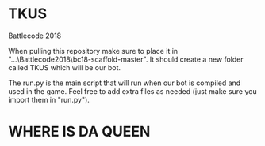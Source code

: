 # TKUS
Battlecode 2018

When pulling this repository make sure to place it in "...\Battlecode2018\bc18-scaffold-master".  It should create a new folder called TKUS which will be our bot.

The run.py is the main script that will run when our bot is compiled and used in the game.  Feel free to add extra files as needed (just make sure you import them in "run.py").


# WHERE IS DA QUEEN
